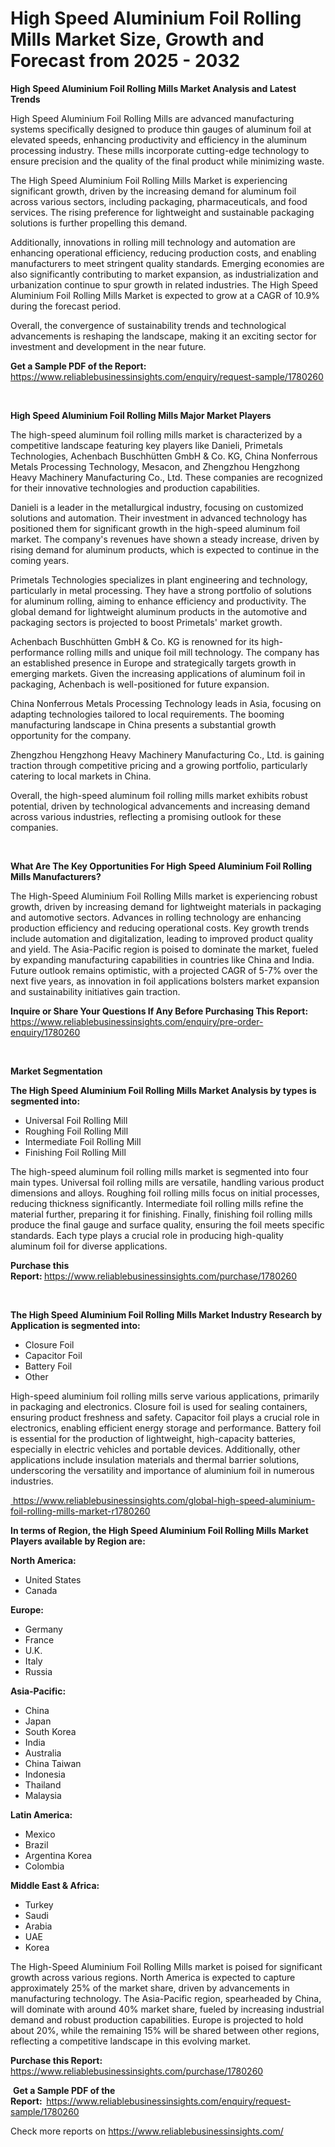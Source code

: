 <p><h1>High Speed Aluminium Foil Rolling Mills Market Size, Growth and Forecast from 2025 - 2032</h1></p><p><strong>High Speed Aluminium Foil Rolling Mills Market Analysis and Latest Trends</strong></p>
<p><p>High Speed Aluminium Foil Rolling Mills are advanced manufacturing systems specifically designed to produce thin gauges of aluminum foil at elevated speeds, enhancing productivity and efficiency in the aluminum processing industry. These mills incorporate cutting-edge technology to ensure precision and the quality of the final product while minimizing waste. </p><p>The High Speed Aluminium Foil Rolling Mills Market is experiencing significant growth, driven by the increasing demand for aluminum foil across various sectors, including packaging, pharmaceuticals, and food services. The rising preference for lightweight and sustainable packaging solutions is further propelling this demand. </p><p>Additionally, innovations in rolling mill technology and automation are enhancing operational efficiency, reducing production costs, and enabling manufacturers to meet stringent quality standards. Emerging economies are also significantly contributing to market expansion, as industrialization and urbanization continue to spur growth in related industries. The High Speed Aluminium Foil Rolling Mills Market is expected to grow at a CAGR of 10.9% during the forecast period. </p><p>Overall, the convergence of sustainability trends and technological advancements is reshaping the landscape, making it an exciting sector for investment and development in the near future.</p></p>
<p><strong>Get a Sample PDF of the Report:&nbsp;</strong> <a href="https://www.reliablebusinessinsights.com/enquiry/request-sample/1780260?utm_campaign=3298&utm_medium=2&utm_source=Github&utm_content=ia&utm_term=30032025&utm_id=high-speed-aluminium-foil-rolling-mills">https://www.reliablebusinessinsights.com/enquiry/request-sample/1780260</a></p>
<p>&nbsp;</p>
<p><strong>High Speed Aluminium Foil Rolling Mills Major Market Players</strong></p>
<p><p>The high-speed aluminum foil rolling mills market is characterized by a competitive landscape featuring key players like Danieli, Primetals Technologies, Achenbach Buschhütten GmbH & Co. KG, China Nonferrous Metals Processing Technology, Mesacon, and Zhengzhou Hengzhong Heavy Machinery Manufacturing Co., Ltd. These companies are recognized for their innovative technologies and production capabilities.</p><p>Danieli is a leader in the metallurgical industry, focusing on customized solutions and automation. Their investment in advanced technology has positioned them for significant growth in the high-speed aluminum foil market. The company's revenues have shown a steady increase, driven by rising demand for aluminum products, which is expected to continue in the coming years.</p><p>Primetals Technologies specializes in plant engineering and technology, particularly in metal processing. They have a strong portfolio of solutions for aluminum rolling, aiming to enhance efficiency and productivity. The global demand for lightweight aluminum products in the automotive and packaging sectors is projected to boost Primetals' market growth.</p><p>Achenbach Buschhütten GmbH & Co. KG is renowned for its high-performance rolling mills and unique foil mill technology. The company has an established presence in Europe and strategically targets growth in emerging markets. Given the increasing applications of aluminum foil in packaging, Achenbach is well-positioned for future expansion.</p><p>China Nonferrous Metals Processing Technology leads in Asia, focusing on adapting technologies tailored to local requirements. The booming manufacturing landscape in China presents a substantial growth opportunity for the company.</p><p>Zhengzhou Hengzhong Heavy Machinery Manufacturing Co., Ltd. is gaining traction through competitive pricing and a growing portfolio, particularly catering to local markets in China. </p><p>Overall, the high-speed aluminum foil rolling mills market exhibits robust potential, driven by technological advancements and increasing demand across various industries, reflecting a promising outlook for these companies.</p></p>
<p>&nbsp;</p>
<p><strong>What Are The Key Opportunities For High Speed Aluminium Foil Rolling Mills Manufacturers?</strong></p>
<p><p>The High-Speed Aluminium Foil Rolling Mills market is experiencing robust growth, driven by increasing demand for lightweight materials in packaging and automotive sectors. Advances in rolling technology are enhancing production efficiency and reducing operational costs. Key growth trends include automation and digitalization, leading to improved product quality and yield. The Asia-Pacific region is poised to dominate the market, fueled by expanding manufacturing capabilities in countries like China and India. Future outlook remains optimistic, with a projected CAGR of 5-7% over the next five years, as innovation in foil applications bolsters market expansion and sustainability initiatives gain traction.</p></p>
<p><strong>Inquire or Share Your Questions If Any Before Purchasing This Report:</strong> <a href="https://www.reliablebusinessinsights.com/enquiry/pre-order-enquiry/1780260?utm_campaign=3298&utm_medium=2&utm_source=Github&utm_content=ia&utm_term=30032025&utm_id=high-speed-aluminium-foil-rolling-mills">https://www.reliablebusinessinsights.com/enquiry/pre-order-enquiry/1780260</a></p>
<p>&nbsp;</p>
<p><strong>Market Segmentation</strong></p>
<p><strong>The High Speed Aluminium Foil Rolling Mills Market Analysis by types is segmented into:</strong></p>
<p><ul><li>Universal Foil Rolling Mill</li><li>Roughing Foil Rolling Mill</li><li>Intermediate Foil Rolling Mill</li><li>Finishing Foil Rolling Mill</li></ul></p>
<p><p>The high-speed aluminum foil rolling mills market is segmented into four main types. Universal foil rolling mills are versatile, handling various product dimensions and alloys. Roughing foil rolling mills focus on initial processes, reducing thickness significantly. Intermediate foil rolling mills refine the material further, preparing it for finishing. Finally, finishing foil rolling mills produce the final gauge and surface quality, ensuring the foil meets specific standards. Each type plays a crucial role in producing high-quality aluminum foil for diverse applications.</p></p>
<p><strong>Purchase this Report:&nbsp;</strong><a href="https://www.reliablebusinessinsights.com/purchase/1780260?utm_campaign=3298&utm_medium=2&utm_source=Github&utm_content=ia&utm_term=30032025&utm_id=high-speed-aluminium-foil-rolling-mills">https://www.reliablebusinessinsights.com/purchase/1780260</a></p>
<p>&nbsp;</p>
<p><strong>The High Speed Aluminium Foil Rolling Mills Market Industry Research by Application is segmented into:</strong></p>
<p><ul><li>Closure Foil</li><li>Capacitor Foil</li><li>Battery Foil</li><li>Other</li></ul></p>
<p><p>High-speed aluminium foil rolling mills serve various applications, primarily in packaging and electronics. Closure foil is used for sealing containers, ensuring product freshness and safety. Capacitor foil plays a crucial role in electronics, enabling efficient energy storage and performance. Battery foil is essential for the production of lightweight, high-capacity batteries, especially in electric vehicles and portable devices. Additionally, other applications include insulation materials and thermal barrier solutions, underscoring the versatility and importance of aluminium foil in numerous industries.</p></p>
<p><a href="https://www.reliablebusinessinsights.com/global-high-speed-aluminium-foil-rolling-mills-market-r1780260?utm_campaign=3298&utm_medium=2&utm_source=Github&utm_content=ia&utm_term=30032025&utm_id=high-speed-aluminium-foil-rolling-mills">&nbsp;https://www.reliablebusinessinsights.com/global-high-speed-aluminium-foil-rolling-mills-market-r1780260</a></p>
<p><strong>In terms of Region, the High Speed Aluminium Foil Rolling Mills Market Players available by Region are:</strong></p>
<p>
    <p> <strong> North America: </strong>
        <ul>
            <li>United States</li>
            <li>Canada</li>
        </ul>
        </p> 
    <p> <strong> Europe: </strong>
        <ul>
            <li>Germany</li>
            <li>France</li>
            <li>U.K.</li>
            <li>Italy</li>
            <li>Russia</li>
        </ul>
        </p> 
    <p> <strong> Asia-Pacific: </strong>
        <ul>
            <li>China</li>
            <li>Japan</li>
            <li>South Korea</li>
            <li>India</li>
            <li>Australia</li>
            <li>China Taiwan</li>
            <li>Indonesia</li>
            <li>Thailand</li>
            <li>Malaysia</li>
        </ul>
        </p> 
    <p> <strong> Latin America: </strong>
        <ul>
            <li>Mexico</li>
            <li>Brazil</li>
            <li>Argentina Korea</li>
            <li>Colombia</li>
        </ul>
        </p> 
    <p> <strong> Middle East & Africa: </strong>
        <ul>
            <li>Turkey</li>
            <li>Saudi</li>
            <li>Arabia</li>
            <li>UAE</li>
            <li>Korea</li>
        </ul>
    </p>
    </p>
<p><p>The High-Speed Aluminium Foil Rolling Mills market is poised for significant growth across various regions. North America is expected to capture approximately 25% of the market share, driven by advancements in manufacturing technology. The Asia-Pacific region, spearheaded by China, will dominate with around 40% market share, fueled by increasing industrial demand and robust production capabilities. Europe is projected to hold about 20%, while the remaining 15% will be shared between other regions, reflecting a competitive landscape in this evolving market.</p></p>
<p><strong>Purchase this Report: </strong><a href="https://www.reliablebusinessinsights.com/purchase/1780260?utm_campaign=3298&utm_medium=2&utm_source=Github&utm_content=ia&utm_term=30032025&utm_id=high-speed-aluminium-foil-rolling-mills">https://www.reliablebusinessinsights.com/purchase/1780260</a></p>
<p>&nbsp;<strong>Get a Sample PDF of the Report:&nbsp;&nbsp;</strong><a href="https://www.reliablebusinessinsights.com/enquiry/request-sample/1780260?utm_campaign=3298&utm_medium=2&utm_source=Github&utm_content=ia&utm_term=30032025&utm_id=high-speed-aluminium-foil-rolling-mills">https://www.reliablebusinessinsights.com/enquiry/request-sample/1780260</a></p>
<p><strong></strong></p>
<p>Check more reports on <a href="https://www.reliablebusinessinsights.com/?utm_campaign=3298&utm_medium=2&utm_source=Github&utm_content=ia&utm_term=30032025&utm_id=high-speed-aluminium-foil-rolling-mills">https://www.reliablebusinessinsights.com/</a></p>